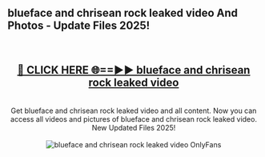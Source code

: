 <h2>blueface and chrisean rock leaked video And Photos - Update Files 2025!</h2>
<br>
<div align="center">
<h2><a href="https://top-ai-tools.click/QrbHav" rel="nofollow">🔴 CLICK HERE 🌐==►► blueface and chrisean rock leaked video</a></h2>
<br>
Get blueface and chrisean rock leaked video and all content. Now you can access all videos and pictures of blueface and chrisean rock leaked video. New Updated Files 2025!
<br>
<br>
<a href="https://top-ai-tools.click/QrbHav" rel="nofollow" data-target="animated-image.originalLink"><img src="https://i.ibb.co.com/WyWwxjT/player-gif2.gif" alt="blueface and chrisean rock leaked video OnlyFans" style="max-width: 100%; display: inline-block;" data-target="animated-image.originalImage"></a>
</div>
<br>